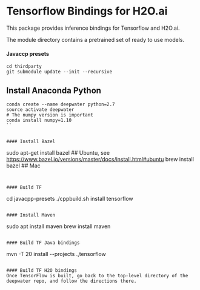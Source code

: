 # Tensorflow Bindings for H2O.ai

This package provides inference bindings for Tensorflow and H2O.ai.

The module directory contains a pretrained set of ready to use models. 


#### Javaccp presets
```
cd thirdparty
git submodule update --init --recursive
```

## Install Anaconda Python

```
conda create --name deepwater python=2.7
source activate deepwater
# The numpy version is important
conda install numpy=1.10
``


#### Install Bazel
```
sudo apt-get install bazel ## Ubuntu, see https://www.bazel.io/versions/master/docs/install.html#ubuntu
brew install bazel ## Mac
```


#### Build TF 
```
cd javacpp-presets
./cppbuild.sh install tensorflow
```

#### Install Maven
```
sudo apt install maven
brew install maven
```

#### Build TF Java bindings
```
mvn -T 20 install --projects .,tensorflow
```

#### Build TF H2O bindings
Once TensorFlow is built, go back to the top-level directory of the deepwater repo, and follow the directions there.
